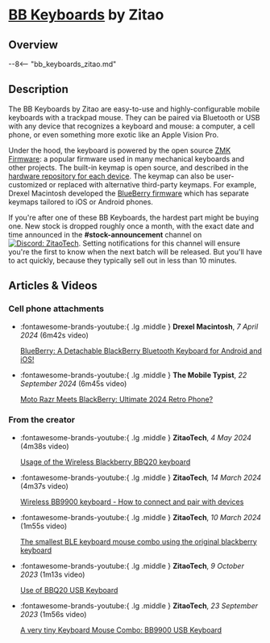 # [BB Keyboards](bb_keyboards_zitao.md) by Zitao

## Overview

--8<-- "bb_keyboards_zitao.md"


## Description

The BB Keyboards by Zitao are easy-to-use and highly-configurable mobile keyboards with a trackpad mouse. They can be paired via Bluetooth or USB with any device that recognizes a keyboard and mouse: a computer, a cell phone, or even something more exotic like an Apple Vision Pro.

Under the hood, the keyboard is powered by the open source [ZMK Firmware](#firmware): a popular firmware used in many mechanical keyboards and other projects. The built-in keymap is open source, and described in the [hardware repository for each device](#hardware). The keymap can also be user-customized or replaced with alternative third-party keymaps. For example, Drexel Macintosh developed the [BlueBerry firmware](#blueberry) which has separate keymaps tailored to iOS or Android phones.

If you're after one of these BB Keyboards, the hardest part might be buying one. New stock is dropped roughly once a month, with the exact date and time announced in the **#stock-announcement** channel on [![Discord: ZitaoTech](https://img.shields.io/badge/Discord-ZitaoTech-null?logo=discord&logoColor=FFFFFF&labelColor=5865F2&color=555555)](https://discord.gg/WzPthAmMbP). Setting notifications for this channel will ensure you're the first to know when the next batch will be released. But you'll have to act quickly, because they typically sell out in less than 10 minutes.


## Articles & Videos

### Cell phone attachments

<div class="grid cards" markdown>

-   :fontawesome-brands-youtube:{ .lg .middle } **Drexel Macintosh**, *7 April 2024* (6m42s video)

    [BlueBerry: A Detachable BlackBerry Bluetooth Keyboard for Android and iOS!](https://www.youtube.com/watch?v=bnA4d6uEKS0)

-   :fontawesome-brands-youtube:{ .lg .middle } **The Mobile Typist**, *22 September 2024* (6m45s video)

    [Moto Razr Meets BlackBerry: Ultimate 2024 Retro Phone?](https://www.youtube.com/watch?v=OMmWAcp9xQM)

</div>


### From the creator

<div class="grid cards" markdown>

-   :fontawesome-brands-youtube:{ .lg .middle } **ZitaoTech**, *4 May 2024* (4m38s video)

    [Usage of the Wireless Blackberry BBQ20 keyboard](https://www.youtube.com/watch?v=RT-ZjDLS314)

-   :fontawesome-brands-youtube:{ .lg .middle } **ZitaoTech**, *14 March 2024* (4m37s video)

    [Wireless BB9900 keyboard - How to connect and pair with devices](https://www.youtube.com/watch?v=_eHygpawiJ4)

-   :fontawesome-brands-youtube:{ .lg .middle } **ZitaoTech**, *10 March 2024* (1m55s video)

    [The smallest BLE keyboard mouse combo using the original blackberry keyboard](https://www.youtube.com/watch?v=GYRP4RT6_Dc)

-   :fontawesome-brands-youtube:{ .lg .middle } **ZitaoTech**, *9 October 2023* (1m13s video)

    [Use of BBQ20 USB Keyboard](https://www.youtube.com/watch?v=zXe32nJvfvo)

-   :fontawesome-brands-youtube:{ .lg .middle } **ZitaoTech**, *23 September 2023* (1m56s video)

    [A very tiny Keyboard Mouse Combo: BB9900 USB Keyboard](https://www.youtube.com/watch?v=568L-P2tBwc)

</div>
